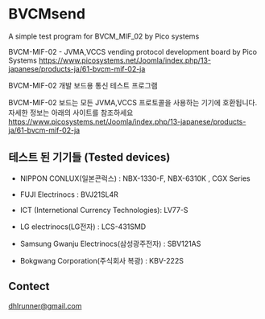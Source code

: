 # BVCMsend
A simple test program for BVCM_MIF_02 by Pico systems

BVCM-MIF-02 - JVMA,VCCS vending protocol development board by Pico Systems 
https://www.picosystems.net/Joomla/index.php/13-japanese/products-ja/61-bvcm-mif-02-ja

BVCM-MIF-02 개발 보드용 통신 테스트 프로그램

BVCM-MIF-02 보드는 모든 JVMA,VCCS 프로토콜을 사용하는 기기에 호환됩니다.
자세한 정보는 아래의 사이트를 참조하세요
https://www.picosystems.net/Joomla/index.php/13-japanese/products-ja/61-bvcm-mif-02-ja

## 테스트 된 기기들 (Tested devices)

 * NIPPON CONLUX(일본콘럭스) : NBX-1330-F,  NBX-6310K , CGX Series

 * FUJI Electrinocs : BVJ21SL4R

 * ICT (Internetional Currency Technologies): LV77-S

 * LG electrinocs(LG전자) : LCS-431SMD

 * Samsung Gwanju Electrinocs(삼성광주전자) : SBV121AS

 * Bokgwang Corporation(주식회사 복광) : KBV-222S

## Contect
 dhlrunner@gmail.com

